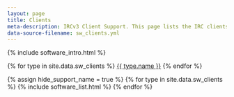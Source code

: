 ```yaml
---
layout: page
title: Clients
meta-description: IRCv3 Client Support. This page lists the IRC clients compatible with and supporting IRCv3 features.
data-source-filename: sw_clients.yml
---
```

{% include software_intro.html %}

<div class="irc-sw-list flexy-list">
{% for type in site.data.sw_clients %}
<a href="#{{ type.name | slugify }}">{{ type.name }}</a>
{% endfor %}
</div>

{% assign hide_support_name = true %}
{% for type in site.data.sw_clients %}
{% include software_list.html %}
{% endfor %}
